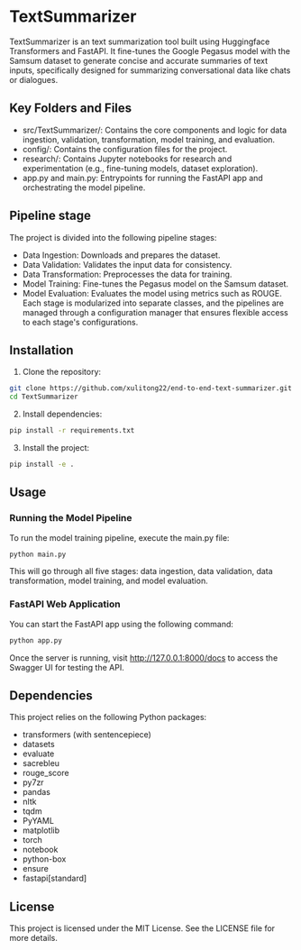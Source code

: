 # TextSummarizer
TextSummarizer is an text summarization tool built using Huggingface Transformers and FastAPI. It fine-tunes the Google Pegasus model with the Samsum dataset to generate concise and accurate summaries of text inputs, specifically designed for summarizing conversational data like chats or dialogues.


## Key Folders and Files
- src/TextSummarizer/: Contains the core components and logic for data ingestion, validation, transformation, model training, and evaluation.
- config/: Contains the configuration files for the project.
- research/: Contains Jupyter notebooks for research and experimentation (e.g., fine-tuning models, dataset exploration).
- app.py and main.py: Entrypoints for running the FastAPI app and orchestrating the model pipeline.


## Pipeline stage
The project is divided into the following pipeline stages:

- Data Ingestion: Downloads and prepares the dataset.
- Data Validation: Validates the input data for consistency.
- Data Transformation: Preprocesses the data for training.
- Model Training: Fine-tunes the Pegasus model on the Samsum dataset.
- Model Evaluation: Evaluates the model using metrics such as ROUGE.
Each stage is modularized into separate classes, and the pipelines are managed through a configuration manager that ensures flexible access to each stage's configurations.


## Installation
1. Clone the repository: 
```bash
git clone https://github.com/xulitong22/end-to-end-text-summarizer.git
cd TextSummarizer
```
2. Install dependencies:
```bash
pip install -r requirements.txt
```
3. Install the project:
```bash
pip install -e .
```


## Usage
### Running the Model Pipeline
To run the model training pipeline, execute the main.py file:
```bash
python main.py
```
This will go through all five stages: data ingestion, data validation, data transformation, model training, and model evaluation.

### FastAPI Web Application
You can start the FastAPI app using the following command:
```bash
python app.py
```
Once the server is running, visit http://127.0.0.1:8000/docs to access the Swagger UI for testing the API.


## Dependencies
This project relies on the following Python packages:

- transformers (with sentencepiece)
- datasets
- evaluate
- sacrebleu
- rouge_score
- py7zr
- pandas
- nltk
- tqdm
- PyYAML
- matplotlib
- torch
- notebook
- python-box
- ensure
- fastapi[standard]


## License
This project is licensed under the MIT License. See the LICENSE file for more details.

